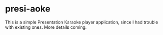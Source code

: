 # presi-aoke

This is a simple Presentation Karaoke player application, since I had trouble with existing ones. More details coming.

